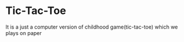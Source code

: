 # Tic-Tac-Toe
It is a just a computer version of childhood game(tic-tac-toe) which we plays on paper
